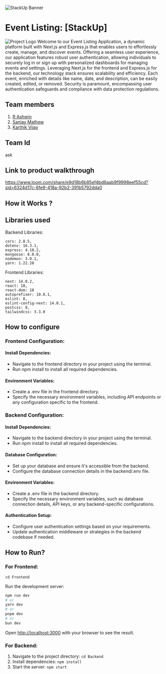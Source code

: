 ![StackUp Banner]([https://tinkerhub.frappe.cloud/files/stackup%20banner.jpeg])
# Event Listing: [StackUp]


![Project Logo](https://github.com/Project-ASK/event-listing/blob/master/resources/img.png)
Welcome to our Event Listing Application, a dynamic platform built with Next.js and Express.js that enables users to effortlessly create, manage, and discover events. Offering a seamless user experience, our application features robust user authentication, allowing individuals to securely log in or sign up with personalized dashboards for managing events and settings. Leveraging Next.js for the frontend and Express.js for the backend, our technology stack ensures scalability and efficiency. Each event, enriched with details like name, date, and description, can be easily created, edited, or removed. Security is paramount, encompassing user authentication safeguards and compliance with data protection regulations. 

<!-- Hosted on Vercel, our application prioritizes user support through specified channels and offers a comprehensive knowledge base for assistance. With an eye on the future, we continue to enhance features and ensure scalability for growing user interactions. Join us in this journey of creating and discovering memorable events in a user-centric, secure, and enjoyable environment. -->
## Team members
1. [R Ashwin](https://github.com/ashwin417)
2. [Sanjay Mathew](https://github.com/M3BIONIX)
3. [Karthik Vijay](https://github.com/karthikvijay5227)
## Team Id
ask
## Link to product walkthrough
https://www.loom.com/share/e9d18b6b85ef4bd6aab9f9998eef55cd?sid=6324d17c-6fe9-418a-92b2-391b5792dda0
    
## How it Works ?

## Libraries used

Backend Libraries:
```
cors: 2.8.5,
dotenv: 16.3.1,
express: 4.18.2,
mongoose: 8.0.0,
nodemon: 3.0.1,
yarn: 1.22.20
```

Frontend Libraries:
```
next: 14.0.2,
react: 18,
react-dom: 18
autoprefixer: 10.0.1,
eslint: 8,
eslint-config-next: 14.0.1,
postcss: 8,
tailwindcss: 3.3.0
```

## How to configure

### Frontend Configuration:
#### Install Dependencies:

- Navigate to the frontend directory in your project using the terminal.
- Run npm install to install all required dependencies.
#### Environment Variables:

- Create a .env file in the frontend directory.
- Specify the necessary environment variables, including API endpoints or any configuration specific to the frontend.

### Backend Configuration:
#### Install Dependencies:

- Navigate to the backend directory in your project using the terminal.
- Run npm install to install all required dependencies.
#### Database Configuration:

- Set up your database and ensure it's accessible from the backend.
- Configure the database connection details in the backend/.env file.
#### Environment Variables:

- Create a .env file in the backend directory.
- Specify the necessary environment variables, such as database connection details, API keys, or any backend-specific configurations.
#### Authentication Setup:

- Configure user authentication settings based on your requirements.
- Update authentication middleware or strategies in the backend codebase if needed.

## How to Run?

### For Frontend:

```cd Frontend```

Run the development server:

```bash
npm run dev
# or
yarn dev
# or
pnpm dev
# or
bun dev
```

Open [http://localhost:3000](http://localhost:3000) with your browser to see the result.

### For Backend:

1. Navigate to the project directory: `cd Backend`
2. Install dependencies: `npm install`
3. Start the server: `npm start`
